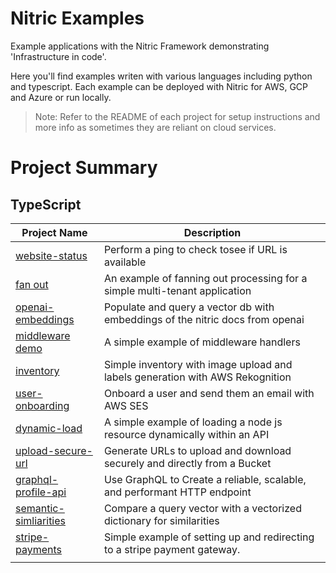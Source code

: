 # Nitric Examples

Example applications with the Nitric Framework demonstrating 'Infrastructure in code'.

Here you'll find examples writen with various languages including python and typescript. Each example can be deployed with Nitric for AWS, GCP and Azure or run locally.

> Note: Refer to the README of each project for setup instructions and more info as sometimes they are reliant on cloud services.

# Project Summary

## TypeScript

| Project Name                                      | Description                                                                   |
| ------------------------------------------------- | ----------------------------------------------------------------------------- |
| [website-status](./website-status/)               | Perform a ping to check tosee if URL is available                             |
| [fan out](./fan-out/)                             | An example of fanning out processing for a simple multi-tenant application    |
| [openai-embeddings](./openai-embeddings/)         | Populate and query a vector db with embeddings of the nitric docs from openai |
| [middleware demo](./middleware-demo/)             | A simple example of middleware handlers                                       |
| [inventory](./product-inventory/)                 | Simple inventory with image upload and labels generation with AWS Rekognition |
| [user-onboarding](./user-onboarding/)             | Onboard a user and send them an email with AWS SES                            |
| [dynamic-load](./dynamic-load/)                   | A simple example of loading a node js resource dynamically within an API      |
| [upload-secure-url](./upload-secure-url/)         | Generate URLs to upload and download securely and directly from a Bucket      |
| [graphql-profile-api](./profile-api-graphql/)     | Use GraphQL to Create a reliable, scalable, and performant HTTP endpoint      |
| [semantic-simliarities](./semantic-simliarities/) | Compare a query vector with a vectorized dictionary for similarities          |
| [stripe-payments](./stripe-payments/)             | Simple example of setting up and redirecting to a stripe payment gateway.     |
|  |
